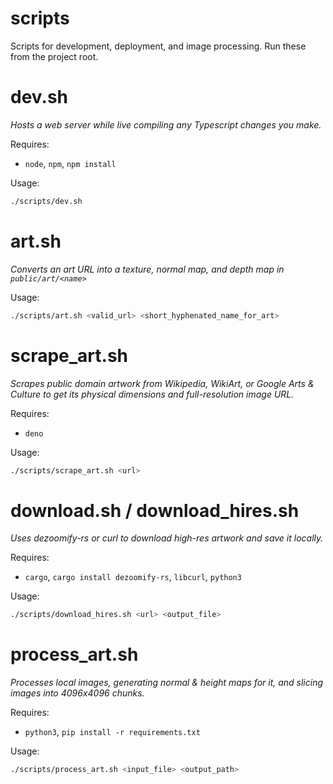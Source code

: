 # scripts

Scripts for development, deployment, and image processing. Run these from the project root.

# dev.sh

_Hosts a web server while live compiling any Typescript changes you make._

Requires:

- `node`, `npm`, `npm install`

Usage:

```sh
./scripts/dev.sh
```

# art.sh

*Converts an art URL into a texture, normal map, and depth map in `public/art/<name>`*

Usage:

```sh
./scripts/art.sh <valid_url> <short_hyphenated_name_for_art>
```

# scrape_art.sh

_Scrapes public domain artwork from Wikipedia, WikiArt, or Google Arts & Culture
to get its physical dimensions and full-resolution image URL._

Requires:

- `deno`

Usage:

```sh
./scripts/scrape_art.sh <url>
```

# download.sh / download_hires.sh

_Uses dezoomify-rs or curl to download high-res artwork and save it locally._

Requires:

- `cargo`, `cargo install dezoomify-rs`, `libcurl`, `python3`

Usage:

```sh
./scripts/download_hires.sh <url> <output_file>
```

# process_art.sh

_Processes local images, generating normal & height maps for it, and slicing
images into 4096x4096 chunks._

Requires:

- `python3`, `pip install -r requirements.txt`

Usage:

```sh
./scripts/process_art.sh <input_file> <output_path>
```
